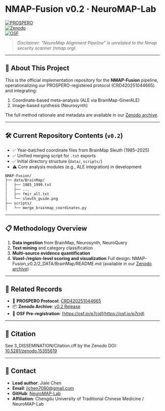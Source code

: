 # NMAP-Fusion v0.2 · NeuroMAP-Lab  
[![PROSPERO](https://img.shields.io/badge/PROSPERO-CRD420251044665-blue)](https://www.crd.york.ac.uk/PROSPERO/view/CRD420251044665)  
[![Zenodo](https://zenodo.org/badge/DOI/10.5281/zenodo.15355619.svg)](https://doi.org/10.5281/zenodo.15355619)  
[![OSF](https://img.shields.io/badge/OSF-Pre--reg-green)](https://osf.io/p7cjd/)

> *Disclaimer: “NeuroMap Alignment Pipeline” is unrelated to the Nmap security scanner (nmap.org).*

---

## 🧠 About This Project  
This is the official implementation repository for the **NMAP-Fusion** pipeline, operationalizing our PROSPERO-registered protocol (CRD420251044665) and integrating:

1. Coordinate-based meta-analysis (ALE via BrainMap-GinerALE)
2. Image-based synthesis (Neurosynth)

The full method rationale and metadata are available in our [Zenodo archive](https://doi.org/10.5281/zenodo.15355619).

---

## 🛠️ Current Repository Contents (`v0.2`)
- ✅ Year-batched coordinate files from BrainMap Sleuth (1985–2025)
- ✅ Unified merging script for `.txt` exports  
- ✅ Initial directory structure (`data/`, `scripts/`)
- ⚠️ Core analysis modules (e.g., ALE integration) in development

```bash
NMAP-Fusion/
├── data/BrainMap/
│   ├── 1985_1999.txt
│   ├── ...
│   ├── fmir_all.txt
│   └── sleuth_guide.png
├── scripts/
│   └── merge_brainmap_coordinates.py
```

---

## 📋 Methodology Overview
1. **Data ingestion** from BrainMap, Neurosynth, NeuroQuery
2. **Text mining** and category classification
3. **Multi-source evidence quantification**
4. **Voxel-/region-level scoring and visualization**
Full design: NMAP-Fusion_v0.2/2_DATA/BrainMap/README.md (available in our [Zenodo archive](https://doi.org/10.5281/zenodo.15355619))

---

## 🔗 Related Records

- 📄 **PROSPERO Protocol**: [CRD420251044665](https://www.crd.york.ac.uk/PROSPERO/view/CRD420251044665)  
- 📦 **Zenodo Archive**: [v0.2 Release](https://doi.org/10.5281/zenodo.15355619)  
- 🧾 **OSF Pre-registration**: [https://osf.io/p7cjd](https://osf.io/p7cjd)

---

## 🧾 Citation

See 3_DISSEMINATION/Citation.cff by the Zenodo DOI: [10.5281/zenodo.15355619](https://doi.org/10.5281/zenodo.15355619)

---

## 📧 Contact

- **Lead author**: Jiale Chen  
- **Email**: [jlchen7080@gmail.com](mailto:jlchen7080@gmail.com)  
- **GitHub**: [NeuroMAP-Lab](https://github.com/NeuroMAP-Lab)  
- **Affiliation**: Chengdu University of Traditional Chinese Medicine / NeuroMAP-Lab
